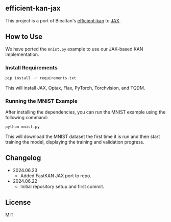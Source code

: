 ## efficient-kan-jax

This project is a port of Blealtan's [efficient-kan](https://github.com/Blealtan/efficient-kan) to [JAX](https://github.com/google/jax).

## How to Use

We have ported the `mnist.py` example to use our JAX-based KAN implementation.

### Install Requirements

```bash
pip install -r requirements.txt
```

This will install JAX, Optax, Flax, PyTorch, Torchvision, and TQDM.

### Running the MNIST Example

After installing the dependencies, you can run the MNIST example using the following command:

```bash
python mnist.py
```

This will download the MNIST dataset the first time it is run and then start training the model, displaying the training and validation progress.

## Changelog

* 2024.06.23
  * Added FastKAN JAX port to repo.
* 2024.06.22
  * Initial repository setup and first commit.

## License

MIT
